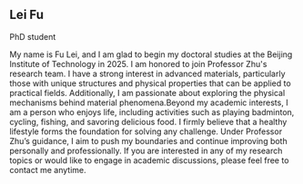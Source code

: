 ## Lei Fu

PhD student

My name is Fu Lei, and I am glad to begin my doctoral studies at the Beijing Institute of Technology in 2025. I am honored to join Professor Zhu's research team. I have a strong interest in advanced materials, particularly those with unique structures and physical properties that can be applied to practical fields. Additionally, I am passionate about exploring the physical mechanisms behind material phenomena.Beyond my academic interests, I am a person who enjoys life, including activities such as playing badminton, cycling, fishing, and savoring delicious food. I firmly believe that a healthy lifestyle forms the foundation for solving any challenge. Under Professor Zhu’s guidance, I aim to push my boundaries and continue improving both personally and professionally. If you are interested in any of my research topics or would like to engage in academic discussions, please feel free to contact me anytime.
